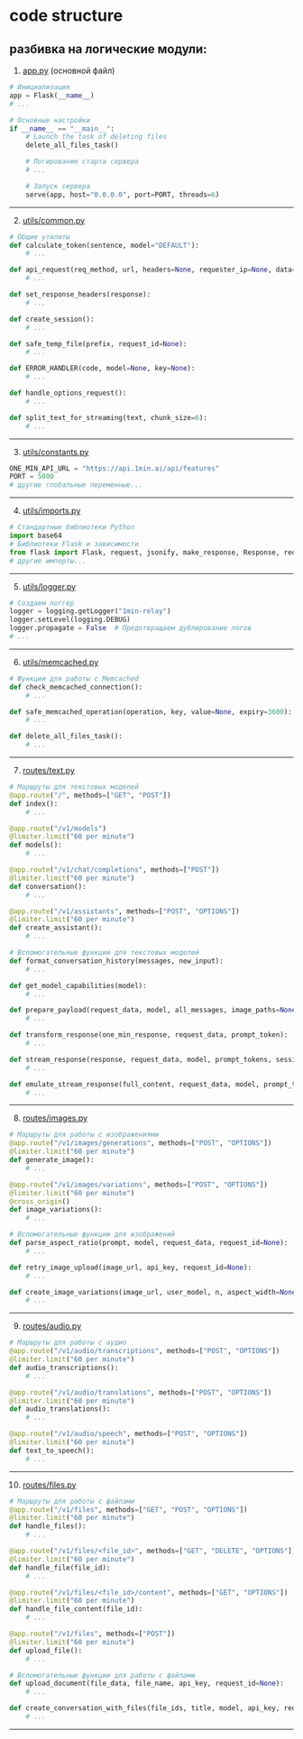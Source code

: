# code structure

разбивка на логические модули:
---
1. [app.py](https://github.com/chelaxian/1min-relay/blob/test/app.py) (основной файл)
```python
# Инициализация
app = Flask(__name__)
# ...

# Основные настройки
if __name__ == "__main__":
    # Launch the task of deleting files
    delete_all_files_task()

    # Логирование старта сервера
    # ...

    # Запуск сервера
    serve(app, host="0.0.0.0", port=PORT, threads=6)
```
---
2. [utils/common.py](https://github.com/chelaxian/1min-relay/blob/test/utils/common.py)
```python
# Общие утилиты
def calculate_token(sentence, model="DEFAULT"):
    # ...

def api_request(req_method, url, headers=None, requester_ip=None, data=None, files=None, stream=False, timeout=None, json=None, **kwargs):
    # ...

def set_response_headers(response):
    # ...

def create_session():
    # ...

def safe_temp_file(prefix, request_id=None):
    # ...

def ERROR_HANDLER(code, model=None, key=None):
    # ...

def handle_options_request():
    # ...

def split_text_for_streaming(text, chunk_size=6):
    # ...
```
---
3. [utils/constants.py](https://github.com/chelaxian/1min-relay/blob/test/utils/constants.py)
```python
ONE_MIN_API_URL = "https://api.1min.ai/api/features"
PORT = 5000
# другие глобальные переменные...
```
---
4. [utils/imports.py](https://github.com/chelaxian/1min-relay/blob/test/utils/imports.py)
```python
# Стандартные библиотеки Python
import base64
# Библиотеки Flask и зависимости
from flask import Flask, request, jsonify, make_response, Response, redirect, url_for
# другие импорты...
```
---
5. [utils/logger.py](https://github.com/chelaxian/1min-relay/blob/test/utils/logger.py)
```python
# Создаем логгер
logger = logging.getLogger("1min-relay")
logger.setLevel(logging.DEBUG)
logger.propagate = False  # Предотвращаем дублирование логов
# ...
```
---
6. [utils/memcached.py](https://github.com/chelaxian/1min-relay/blob/test/utils/memcached.py)
```python
# Функции для работы с Memcached
def check_memcached_connection():
    # ...

def safe_memcached_operation(operation, key, value=None, expiry=3600):
    # ...

def delete_all_files_task():
    # ...
```
---
7. [routes/text.py](https://github.com/chelaxian/1min-relay/blob/test/routes/text.py)
```python
# Маршруты для текстовых моделей
@app.route("/", methods=["GET", "POST"])
def index():
    # ...

@app.route("/v1/models")
@limiter.limit("60 per minute")
def models():
    # ...

@app.route("/v1/chat/completions", methods=["POST"])
@limiter.limit("60 per minute")
def conversation():
    # ...

@app.route("/v1/assistants", methods=["POST", "OPTIONS"])
@limiter.limit("60 per minute")
def create_assistant():
    # ...

# Вспомогательные функции для текстовых моделей
def format_conversation_history(messages, new_input):
    # ...

def get_model_capabilities(model):
    # ...

def prepare_payload(request_data, model, all_messages, image_paths=None, request_id=None):
    # ...

def transform_response(one_min_response, request_data, prompt_token):
    # ...

def stream_response(response, request_data, model, prompt_tokens, session=None):
    # ...

def emulate_stream_response(full_content, request_data, model, prompt_tokens):
    # ...
```
---
8. [routes/images.py](https://github.com/chelaxian/1min-relay/blob/test/routes/images.py)
```python
# Маршруты для работы с изображениями
@app.route("/v1/images/generations", methods=["POST", "OPTIONS"])
@limiter.limit("60 per minute")
def generate_image():
    # ...

@app.route("/v1/images/variations", methods=["POST", "OPTIONS"])
@limiter.limit("60 per minute")
@cross_origin()
def image_variations():
    # ...

# Вспомогательные функции для изображений
def parse_aspect_ratio(prompt, model, request_data, request_id=None):
    # ...

def retry_image_upload(image_url, api_key, request_id=None):
    # ...

def create_image_variations(image_url, user_model, n, aspect_width=None, aspect_height=None, mode=None, request_id=None):
    # ...
```
---
9. [routes/audio.py](https://github.com/chelaxian/1min-relay/blob/test/routes/audio.py)
```python
# Маршруты для работы с аудио
@app.route("/v1/audio/transcriptions", methods=["POST", "OPTIONS"])
@limiter.limit("60 per minute")
def audio_transcriptions():
    # ...

@app.route("/v1/audio/translations", methods=["POST", "OPTIONS"])
@limiter.limit("60 per minute")
def audio_translations():
    # ...

@app.route("/v1/audio/speech", methods=["POST", "OPTIONS"])
@limiter.limit("60 per minute")
def text_to_speech():
    # ...
```
---
10. [routes/files.py](https://github.com/chelaxian/1min-relay/blob/test/routes/files.py)
```python
# Маршруты для работы с файлами
@app.route("/v1/files", methods=["GET", "POST", "OPTIONS"])
@limiter.limit("60 per minute")
def handle_files():
    # ...

@app.route("/v1/files/<file_id>", methods=["GET", "DELETE", "OPTIONS"])
@limiter.limit("60 per minute")
def handle_file(file_id):
    # ...

@app.route("/v1/files/<file_id>/content", methods=["GET", "OPTIONS"])
@limiter.limit("60 per minute")
def handle_file_content(file_id):
    # ...

@app.route("/v1/files", methods=["POST"])
@limiter.limit("60 per minute")
def upload_file():
    # ...

# Вспомогательные функции для работы с файлами
def upload_document(file_data, file_name, api_key, request_id=None):
    # ...

def create_conversation_with_files(file_ids, title, model, api_key, request_id=None):
    # ...
```
---

